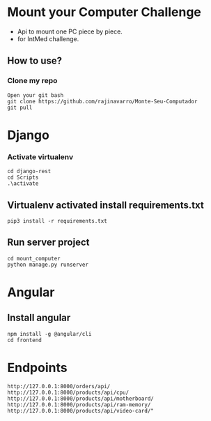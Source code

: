 # Mount your Computer Challenge

* Api to mount one PC piece by piece.
* for IntMed challenge.


## How to use?
### Clone my repo
```
Open your git bash
git clone https://github.com/rajinavarro/Monte-Seu-Computador
git pull
```
# Django
### Activate virtualenv
```
cd django-rest
cd Scripts
.\activate
```
## Virtualenv activated install requirements.txt
```
pip3 install -r requirements.txt
```
## Run server project
```
cd mount_computer
python manage.py runserver
```
# Angular
## Install angular
```
npm install -g @angular/cli
cd frontend
```
# Endpoints
```
http://127.0.0.1:8000/orders/api/
http://127.0.0.1:8000/products/api/cpu/
http://127.0.0.1:8000/products/api/motherboard/
http://127.0.0.1:8000/products/api/ram-memory/
http://127.0.0.1:8000/products/api/video-card/"

```

